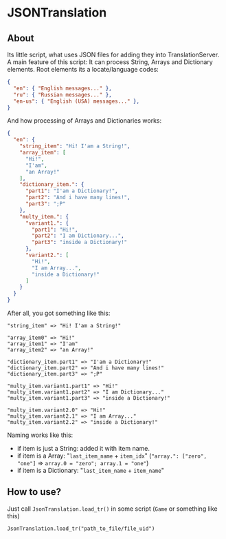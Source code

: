 # JSONTranslation
## About
Its little script, what uses JSON files for adding they into TranslationServer.
A main feature of this script: It can process String, Arrays and Dictionary elements.
Root elements its a locate/language codes:
```json
{
  "en": { "English messages..." },
  "ru": { "Russian messages..." },
  "en-us": { "English (USA) messages..." },
}
```
And how processing of Arrays and Dictionaries works:
```json
{
  "en": {
    "string_item": "Hi! I'am a String!",
    "array_item": [
      "Hi!",
      "I'am",
      "an Array!"
    ],
    "dictionary_item.": {
      "part1": "I'am a Dictionary!",
      "part2": "And i have many lines!",
      "part3": ";P"
    },
    "multy_item.": {
      "variant1.": {
        "part1": "Hi!",
        "part2": "I am Dictionary...",
        "part3": "inside a Dictionary!"
      },
      "variant2.": [
        "Hi!",
        "I am Array...",
        "inside a Dictionary!"
      ]
    }
  }
}
```
After all, you got something like this:
```
"string_item" => "Hi! I'am a String!"

"array_item0" => "Hi!"
"array_item1" => "I'am"
"array_item2" => "an Array!"

"dictionary_item.part1" => "I'am a Dictionary!"
"dictionary_item.part2" => "And i have many lines!"
"dictionary_item.part3" => ";P"

"multy_item.variant1.part1" => "Hi!"
"multy_item.variant1.part2" => "I am Dictionary..."
"multy_item.variant1.part3" => "inside a Dictionary!"

"multy_item.variant2.0" => "Hi!"
"multy_item.variant2.1" => "I am Array..."
"multy_item.variant2.2" => "inside a Dictionary!"
```
Naming works like this:
 - if item is just a String: added it with item name.
 - if item is a Array: "`last_item_name` + `item_idx`" (`"array.": ["zero", "one"]` => `array.0 = "zero"; array.1 = "one"`)
 - if item is a Dictionary: "`last_item_name` + `item_name`"
## How to use?
Just call `JsonTranslation.load_tr()` in some script (`Game` or something like this)
```gdscript
JsonTranslation.load_tr("path_to_file/file_uid")
```

